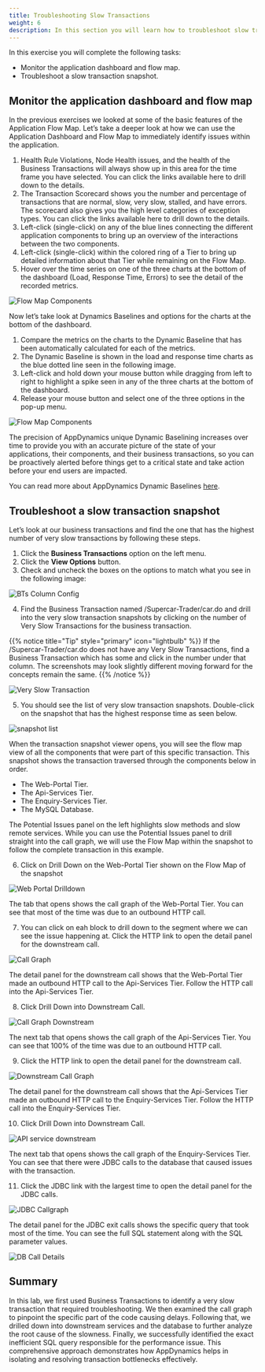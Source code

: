 ```yaml
---
title: Troubleshooting Slow Transactions
weight: 6
description: In this section you will learn how to troubleshoot slow transactions utilizing snapshots 
---
```


In this exercise you will complete the following tasks:

- Monitor the application dashboard and flow map.
- Troubleshoot a slow transaction snapshot.  

## Monitor the application dashboard and flow map

In the previous exercises we looked at some of the basic features of the Application Flow Map. Let’s take a deeper look at how we can use the Application Dashboard and Flow Map to immediately identify issues within the application.

1. Health Rule Violations, Node Health issues, and the health of the Business Transactions will always show up in this area for the time frame you have selected. You can click the links available here to drill down to the details.
2. The Transaction Scorecard shows you the number and percentage of transactions that are normal, slow, very slow, stalled, and have errors. The scorecard also gives you the high level categories of exception types. You can click the links available here to drill down to the details.
3. Left-click (single-click) on any of the blue lines connecting the different application components to bring up an overview of the interactions between the two components.
4. Left-click (single-click) within the colored ring of a Tier to bring up detailed information about that Tier while remaining on the Flow Map.
5. Hover over the time series on one of the three charts at the bottom of the dashboard (Load, Response Time, Errors) to see the detail of the recorded metrics.
  
![Flow Map Components](images/flow-map-components.png)  
  

Now let’s take look at Dynamics Baselines and options for the charts at the bottom of the dashboard.

1. Compare the metrics on the charts to the Dynamic Baseline that has been automatically calculated for each of the metrics.
2. The Dynamic Baseline is shown in the load and response time charts as the blue dotted line seen in the following image.
3. Left-click and hold down your mouse button while dragging from left to right to highlight a spike seen in any of the three charts at the bottom of the dashboard.
4. Release your mouse button and select one of the three options in the pop-up menu.

![Flow Map Components](images/flowmap_components2.png)   
  

The precision of AppDynamics unique Dynamic Baselining increases over time to provide you with an accurate picture of the state of your applications, their components, and their business transactions, so you can be proactively alerted before things get to a critical state and take action before your end users are impacted.

You can read more about AppDynamics Dynamic Baselines [here](https://docs.appdynamics.com/appd/24.x/latest/en/application-monitoring/business-transactions/monitor-the-performance-of-business-transactions/dynamic-baselines).  


## Troubleshoot a slow transaction snapshot
  
Let’s look at our business transactions and find the one that has the highest number of very slow transactions by following these steps.

1. Click the **Business Transactions** option on the left menu.
2. Click the **View Options** button.
3. Check and uncheck the boxes on the options to match what you see in the following image: 

![BTs Column Config](images/bt-configure-columns.png)   

4. Find the Business Transaction named /Supercar-Trader/car.do and drill into the very slow transaction snapshots by clicking on the number of Very Slow Transactions for the business transaction. 

{{% notice title="Tip" style="primary"  icon="lightbulb" %}}
If the /Supercar-Trader/car.do does not have any Very Slow Transactions, find a Business Transaction which has some and click in the number under that column. The screenshots may look slightly different moving forward for the concepts remain the same.
{{% /notice %}}
  
![Very Slow Transaction](images/very-slow-transaction.png)   

5. You should see the list of very slow transaction snapshots. Double-click on the snapshot that has the highest response time as seen below.  

![snapshot list](images/snapshot.png)   
  
When the transaction snapshot viewer opens, you will see the flow map view of all the components that were part of this specific transaction. This snapshot shows the transaction traversed through the components below in order.

- The Web-Portal Tier.
- The Api-Services Tier.
- The Enquiry-Services Tier.
- The MySQL Database.

The Potential Issues panel on the left highlights slow methods and slow remote services. While you can use the Potential Issues panel to drill straight into the call graph, we will use the Flow Map within the snapshot to follow the complete transaction in this example.

6. Click on Drill Down on the Web-Portal Tier shown on the Flow Map of the snapshot  

![Web Portal Drilldown](images/webportal-drilldown.png)   
  

The tab that opens shows the call graph of the Web-Portal Tier. You can see that most of the time was due to an outbound HTTP call.

7. You can click on eah block to drill down to the segment where we can see the issue happening at. Click the HTTP link to open the detail panel for the downstream call.

![Call Graph](images/callgraph.png)   

The detail panel for the downstream call shows that the Web-Portal Tier made an outbound HTTP call to the Api-Services Tier. Follow the HTTP call into the Api-Services Tier.

8. Click Drill Down into Downstream Call.

![Call Graph Downstream](images/callgraph_downstream.png)   

The next tab that opens shows the call graph of the Api-Services Tier. You can see that 100% of the time was due to an outbound HTTP call.

9. Click the HTTP link to open the detail panel for the downstream call.
    
![Downstream Call Graph](images/downstream_callgraph.png)  

The detail panel for the downstream call shows that the Api-Services Tier made an outbound HTTP call to the Enquiry-Services Tier. Follow the HTTP call into the Enquiry-Services Tier.

10. Click Drill Down into Downstream Call.  

![API service downstream](images/apiservices-downstream.png)  

The next tab that opens shows the call graph of the Enquiry-Services Tier. You can see that there were JDBC calls to the database that caused issues with the transaction.

11. Click the JDBC link with the largest time to open the detail panel for the JDBC calls.

![JDBC Callgraph](images/jdbc-callgraph.png)  

The detail panel for the JDBC exit calls shows the specific query that took most of the time. You can see the full SQL statement along with the SQL parameter values.

![DB Call Details](images/db-query-details.png)  

## Summary 

In this lab, we first used Business Transactions to identify a very slow transaction that required troubleshooting. We then examined the call graph to pinpoint the specific part of the code causing delays. Following that, we drilled down into downstream services and the database to further analyze the root cause of the slowness. Finally, we successfully identified the exact inefficient SQL query responsible for the performance issue. This comprehensive approach demonstrates how AppDynamics helps in isolating and resolving transaction bottlenecks effectively. 

